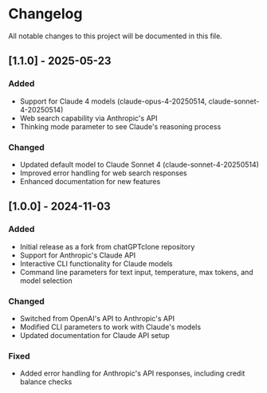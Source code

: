 # Changelog

All notable changes to this project will be documented in this file.

## [1.1.0] - 2025-05-23

### Added
- Support for Claude 4 models (claude-opus-4-20250514, claude-sonnet-4-20250514)
- Web search capability via Anthropic's API
- Thinking mode parameter to see Claude's reasoning process

### Changed
- Updated default model to Claude Sonnet 4 (claude-sonnet-4-20250514)
- Improved error handling for web search responses
- Enhanced documentation for new features

## [1.0.0] - 2024-11-03

### Added
- Initial release as a fork from chatGPTclone repository
- Support for Anthropic's Claude API
- Interactive CLI functionality for Claude models
- Command line parameters for text input, temperature, max tokens, and model selection

### Changed
- Switched from OpenAI's API to Anthropic's API
- Modified CLI parameters to work with Claude's models
- Updated documentation for Claude API setup

### Fixed
- Added error handling for Anthropic's API responses, including credit balance checks
